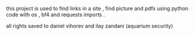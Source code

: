 this project is used to find links in a site , find picture and pdfs using python code with os , bf4 and requests imports . 

all rights saved to daniel vihorev and ilay zandani  (aquarium security)
